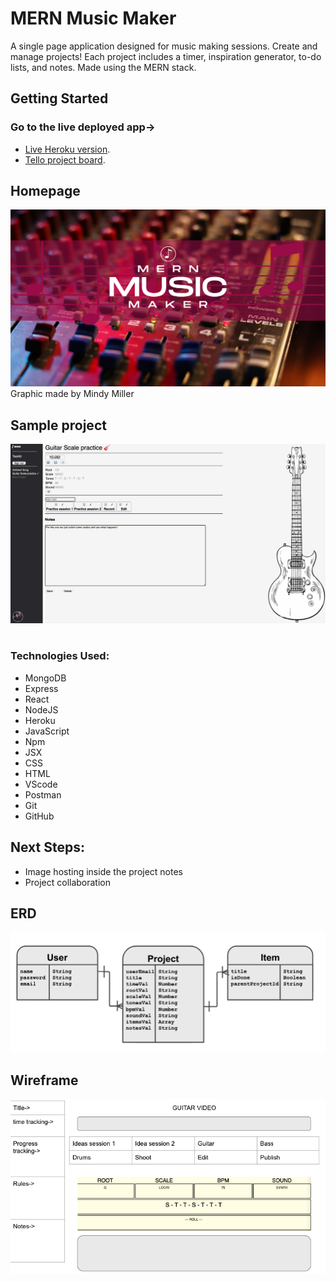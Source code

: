 # MERN Music Maker

A single page application designed for music making sessions. Create and manage projects!
Each project includes a timer, inspiration generator, to-do lists, and notes.
Made using the MERN stack.

## Getting Started
### Go to the live deployed app->
- [Live Heroku version](https://mern-music-maker.herokuapp.com/).
- [Tello project board](https://trello.com/b/DRCQRral/unit-3-project-mern-music-maker).

## Homepage
![logo](/public/mmmhomepg.png)
Graphic made by Mindy Miller

## Sample project
![screensho](/public/screenshot.png)

#
### Technologies Used:
- MongoDB
- Express
- React
- NodeJS
- Heroku
- JavaScript
- Npm
- JSX
- CSS
- HTML
- VScode
- Postman
- Git
- GitHub

## Next Steps:
- Image hosting inside the project notes
- Project collaboration

## ERD
![ERD](/public/ERD.png)

## Wireframe
![wireframe](/public/wireframe.png)
